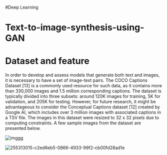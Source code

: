 #Deep Learning

# Text-to-image-synthesis-using-GAN


# Dataset and feature 
In order to develop and assess models that generate both text and images, it is necessary to have a set of image-text pairs. The COCO Captions Dataset [13] is a commonly used resource for such data, as it contains more than 330,000 images and 1.5 million corresponding captions. The dataset is typically divided into three subsets: around 120K images for training, 5K for validation, and 205K for testing. However, for future research, it might be advantageous to consider the Conceptual Captions dataset [12] created by Google AI, which includes over 3 million images with associated captions in a TSV file. The images in this dataset were resized to 32 x 32 pixels due to computing constraints. A few sample images from the dataset are presented below.

![imggg](https://github.com/Abhishek001-1/Text-to-Image-Synthesis-using-GAN/assets/75797884/ea01d50c-5b31-474b-8f84-899bdb277811)

![255313015-c2ed6eb5-0866-4933-99f2-cb00fd28ad1e](https://github.com/Abhishek001-1/Text-to-Image-Synthesis-using-GAN/assets/75797884/62ead57f-64ca-4345-ab3f-9c583c727597)
